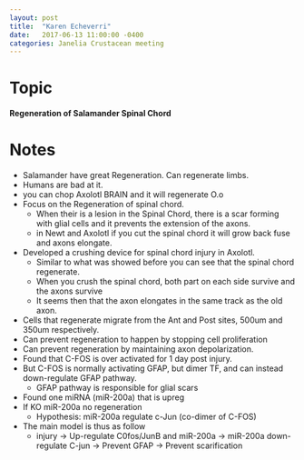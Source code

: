 ```yaml
---
layout: post
title:  "Karen Echeverri"
date:   2017-06-13 11:00:00 -0400
categories: Janelia Crustacean meeting
---
```


# Topic
**Regeneration of Salamander Spinal Chord**

# Notes
* Salamander have great Regeneration. Can regenerate limbs.
* Humans are bad at it.
* you can chop Axolotl BRAIN and it will regenerate O.o
* Focus on the Regeneration of spinal chord.
  * When their is a lesion in the Spinal Chord, there is a scar forming with glial cells and it prevents the extension of the axons.
  * in Newt and Axolotl if you cut the spinal chord it will grow back fuse and axons elongate.
* Developed a crushing device for spinal chord injury in Axolotl.
  * Similar to what was showed before you can see that the spinal chord regenerate.
  * When you crush the spinal chord, both part on each side survive and the axons survive
  * It seems then that the axon elongates in the same track as the old axon.
* Cells that regenerate migrate from the Ant and Post sites, 500um and 350um respectively.
* Can prevent regeneration to happen by stopping cell proliferation
* Can prevent regeneration by  maintaining axon depolarization.
* Found that C-FOS is over activated for 1 day post injury.
* But C-FOS is normally activating GFAP, but dimer TF, and can instead down-regulate GFAP pathway.
  * GFAP pathway is responsible for glial scars
* Found one miRNA (miR-200a) that is upreg
* If KO miR-200a no regeneration
  * Hypothesis: miR-200a regulate c-Jun (co-dimer of C-FOS)
* The  main model is thus as follow
  * injury -> Up-regulate C0fos/JunB and miR-200a -> miR-200a down-regulate C-jun -> Prevent GFAP -> Prevent scarification

